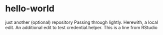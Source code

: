 # hello-world
just another (optional) repository
Passing through lightly.
Herewith, a local edit.
An additional edit to test credential.helper.
This is a line from RStudio